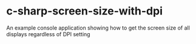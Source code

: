# c-sharp-screen-size-with-dpi
An example console application showing how to get the screen size of all displays regardless of DPI setting 
